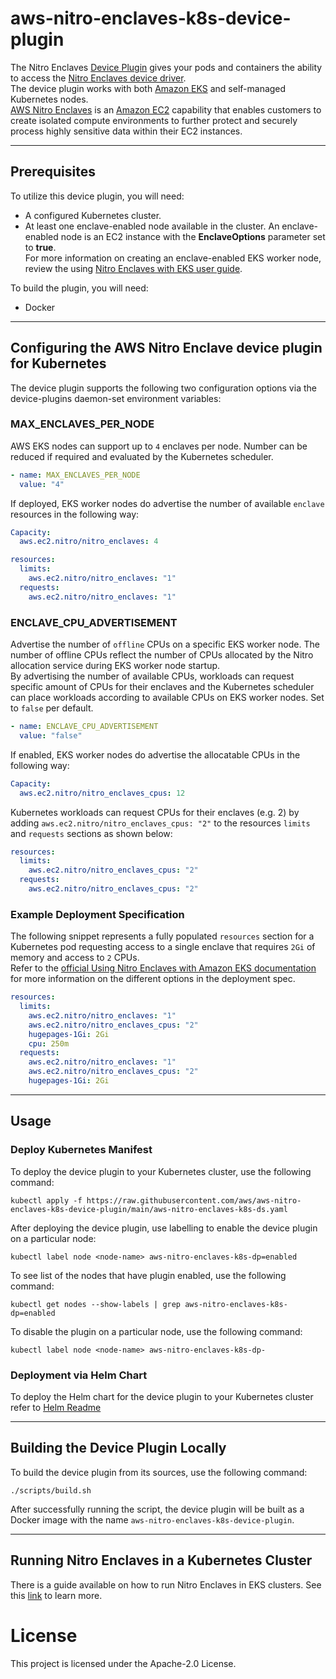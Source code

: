 # aws-nitro-enclaves-k8s-device-plugin

The Nitro Enclaves [Device Plugin](https://kubernetes.io/docs/concepts/extend-kubernetes/compute-storage-net/device-plugins/) gives your pods and containers the ability to access the [Nitro Enclaves device driver](https://docs.kernel.org/virt/ne_overview.html).\
The device plugin works with both [Amazon EKS](https://aws.amazon.com/eks/) and self-managed Kubernetes nodes.\
[AWS Nitro Enclaves](https://aws.amazon.com/ec2/nitro/nitro-enclaves/) is an [Amazon EC2](https://aws-content-sandbox.aka.amazon.com/ec2/) capability that enables customers to create isolated compute environments to further protect and securely process highly sensitive data within their EC2 instances.

-------
## Prerequisites

To utilize this device plugin, you will need:

- A configured Kubernetes cluster.
- At least one enclave-enabled node available in the cluster. An enclave-enabled node is an EC2 instance with the **EnclaveOptions** parameter set to **true**.\
For more information on creating an enclave-enabled EKS worker node, review the using [Nitro Enclaves with EKS user guide](https://docs.aws.amazon.com/enclaves/latest/user/kubernetes.html).

To build the plugin, you will need:
- Docker

----
## Configuring the AWS Nitro Enclave device plugin for Kubernetes

The device plugin supports the following two configuration options via the device-plugins daemon-set environment
variables:

### MAX_ENCLAVES_PER_NODE
AWS EKS nodes can support up to `4` enclaves per node. Number can be reduced if required and evaluated by the Kubernetes scheduler.

```yaml
- name: MAX_ENCLAVES_PER_NODE
  value: "4"
```
If deployed, EKS worker nodes do advertise the number of available `enclave` resources in the following way:
```yaml
Capacity:
  aws.ec2.nitro/nitro_enclaves: 4
```

```yaml
resources:
  limits:
    aws.ec2.nitro/nitro_enclaves: "1"
  requests:
    aws.ec2.nitro/nitro_enclaves: "1"
```



### ENCLAVE_CPU_ADVERTISEMENT
Advertise the number of `offline` CPUs on a specific EKS worker node. The number of offline CPUs reflect the number of CPUs allocated by the Nitro allocation service during EKS worker node startup.\
By advertising the number of available CPUs, workloads can request specific amount of CPUs for their enclaves and the Kubernetes scheduler can place workloads according to available CPUs on EKS worker nodes. Set to `false` per default.

```yaml
- name: ENCLAVE_CPU_ADVERTISEMENT
  value: "false"
```

If enabled, EKS worker nodes do advertise the allocatable CPUs in the following way:
```yaml
Capacity:
  aws.ec2.nitro/nitro_enclaves_cpus: 12
```

Kubernetes workloads can request CPUs for their enclaves (e.g. 2) by adding `aws.ec2.nitro/nitro_enclaves_cpus: "2"` to the resources `limits` and `requests` sections as shown below:

```yaml
resources:
  limits:
    aws.ec2.nitro/nitro_enclaves_cpus: "2"
  requests:
    aws.ec2.nitro/nitro_enclaves_cpus: "2"
```

### Example Deployment Specification
The following snippet represents a fully populated `resources` section for a Kubernetes pod requesting access to a single enclave that requires `2Gi` of memory and access to `2` CPUs.\
Refer to the [official Using Nitro Enclaves with Amazon EKS documentation](https://docs.aws.amazon.com/enclaves/latest/user/kubernetes.html) for more information on the different options in the deployment spec.

```yaml
resources:
  limits:
    aws.ec2.nitro/nitro_enclaves: "1"
    aws.ec2.nitro/nitro_enclaves_cpus: "2"
    hugepages-1Gi: 2Gi
    cpu: 250m
  requests:
    aws.ec2.nitro/nitro_enclaves: "1"
    aws.ec2.nitro/nitro_enclaves_cpus: "2"
    hugepages-1Gi: 2Gi
```

---------

## Usage 
### Deploy Kubernetes Manifest

To deploy the device plugin to your Kubernetes cluster, use the following command:

```shell
kubectl apply -f https://raw.githubusercontent.com/aws/aws-nitro-enclaves-k8s-device-plugin/main/aws-nitro-enclaves-k8s-ds.yaml
```

After deploying the device plugin, use labelling to enable the device plugin on a particular node:

```shell
kubectl label node <node-name> aws-nitro-enclaves-k8s-dp=enabled
```

To see list of the nodes that have plugin enabled, use the following command:

```shell
kubectl get nodes --show-labels | grep aws-nitro-enclaves-k8s-dp=enabled
```

To disable the plugin on a particular node, use the following command:

```shell
kubectl label node <node-name> aws-nitro-enclaves-k8s-dp-
```

### Deployment via Helm Chart

To deploy the Helm chart for the device plugin to your Kubernetes cluster refer
to [Helm Readme](./helm/README.md)


---------
## Building the Device Plugin Locally

To build the device plugin from its sources, use the following command:

```shell
./scripts/build.sh
````

After successfully running the script, the device plugin will be built as a Docker image with the name `aws-nitro-enclaves-k8s-device-plugin`.

---------

## Running Nitro Enclaves in a Kubernetes Cluster

There is a guide available on how to run Nitro Enclaves in EKS clusters. See
this [link](https://github.com/aws/aws-nitro-enclaves-with-k8s) to learn more.

# License

This project is licensed under the Apache-2.0 License.
